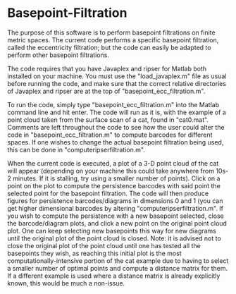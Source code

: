 # Basepoint-Filtration
The purpose of this software is to perform basepoint filtrations on finite metric spaces. The current code performs a specific basepoint filtration, called the eccentricity filtration; but the code can easily be adapted to perform other basepoint filtrations. 

The code requires that you have Javaplex and ripser for Matlab both installed on your machine. You must use the "load_javaplex.m" file as usual before running the code, and make sure that the correct relative directories of Javaplex and ripser are at the top of "basepoint_ecc_filtration.m".

To run the code, simply type "basepoint_ecc_filtration.m" into the Matlab command line and hit enter. The code will run as it is, with the example of a point cloud taken from the surface scan of a cat, found in "cat0.mat". Comments are left throughout the code to see how the user could alter the code in "basepoint_ecc_filtration.m" to compute barcodes for different spaces. If one wishes to change the actual basepoint filtration being used, this can be done in "computeripserfiltration.m".

When the current code is executed, a plot of a 3-D point cloud of the cat will appear (depending on your machine this could take anywhere from 10s-2 minutes. If it is stalling, try using a smaller number of points). Click on a point on the plot to compute the persistence barcodes with said point the selected point for the basepoint filtration. The code will then produce figures for persistence barcodes/diagrams in dimensions 0 and 1 (you can get higher dimensional barcodes by altering "computeripserfiltration.m". If you wish to compute the persistence with a new basepoint selected, close the barcode/diagram plots, and click a new point on the original point cloud plot. One can keep selecting new basepoints this way for new diagrams until the original plot of the point cloud is closed. Note: it is advised not to close the original plot of the point cloud until one has tested all the basepoints they wish, as reaching this initial plot is the most computationally-intensive portion of the cat example due to having to select a smaller number of optimal points and compute a distance matrix for them. If a different example is used where a distance matrix is already explicitly known, this would be much a non-issue.
